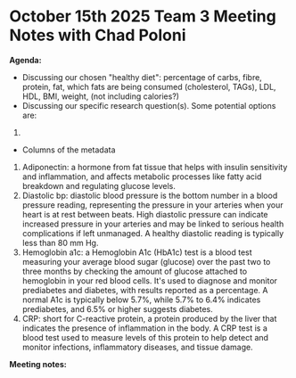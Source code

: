 # October 15th 2025 Team 3 Meeting Notes with Chad Poloni

**Agenda:**
- Discussing our chosen "healthy diet": percentage of carbs, fibre, protein, fat, which fats are being consumed (cholesterol, TAGs), LDL, HDL, BMI, weight, (not including calories?)
- Discussing our specific research question(s). Some potential options are:
 1.
  
- Columns of the metadata
 1. Adiponectin: a hormone from fat tissue that helps with insulin sensitivity and inflammation, and affects metabolic processes like fatty acid breakdown and regulating glucose levels.
 2. Diastolic bp: diastolic blood pressure is the bottom number in a blood pressure reading, representing the pressure in your arteries when your heart is at rest between beats. High diastolic pressure can indicate increased pressure in your arteries and may be linked to serious health complications if left unmanaged. A healthy diastolic reading is typically less than 80 mm Hg.
 3. Hemoglobin a1c: a Hemoglobin A1c (HbA1c) test is a blood test measuring your average blood sugar (glucose) over the past two to three months by checking the amount of glucose attached to hemoglobin in your red blood cells. It's used to diagnose and monitor prediabetes and diabetes, with results reported as a percentage. A normal A1c is typically below 5.7%, while 5.7% to 6.4% indicates prediabetes, and 6.5% or higher suggests diabetes.
 4. CRP: short for C-reactive protein, a protein produced by the liver that indicates the presence of inflammation in the body. A CRP test is a blood test used to measure levels of this protein to help detect and monitor infections, inflammatory diseases, and tissue damage.

 
**Meeting notes:**
